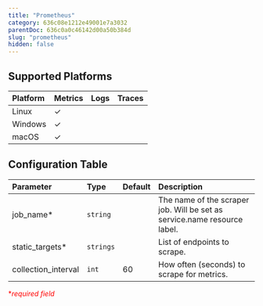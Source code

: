 ```yaml
---
title: "Prometheus"
category: 636c08e1212e49001e7a3032
parentDoc: 636c0a0c46142d00a50b384d
slug: "prometheus"
hidden: false
---
```

## Supported Platforms

| Platform | Metrics | Logs | Traces |
| :------- | :------ | :--- | :----- |
| Linux    | ✓       |      |        |
| Windows  | ✓       |      |        |
| macOS    | ✓       |      |        |

## Configuration Table

| Parameter           | Type      | Default | Description                                                              |
| :------------------ | :-------- | :------ | :----------------------------------------------------------------------- |
| job_name\*          | `string`  |         | The name of the scraper job. Will be set as service.name resource label. |
| static_targets\*    | `strings` |         | List of endpoints to scrape.                                             |
| collection_interval | `int`     | 60      | How often (seconds) to scrape for metrics.                               |

<span style="color:red">\*_required field_</span>
